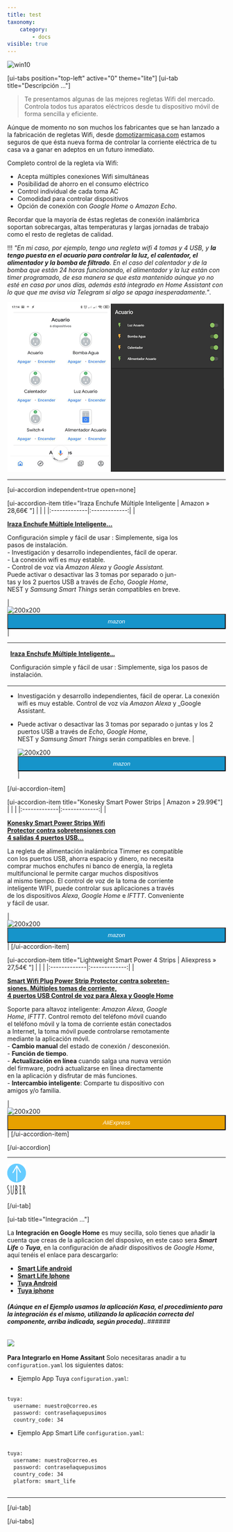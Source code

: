 ```yaml
---
title: test
taxonomy:
    category:
        - docs
visible: true
---
```


![win10](image://os-compat.png)

[ui-tabs position="top-left" active="0" theme="lite"]
[ui-tab title="Descripción ..."]

> Te presentamos algunas de las mejores regletas Wifi del mercado. Controla todos tus aparatos eléctricos desde tu dispositivo móvil de forma sencilla y eficiente.

Aúnque de momento no son muchos los fabricantes que se han lanzado a la fabricación de regletas Wifi, desde [domotizarmicasa.com](https://domotizarmicasa.com) estamos seguros de que ésta nueva forma de controlar la corriente eléctrica de tu casa va a ganar en adeptos en un futuro inmediato.

Completo control de la regleta vía Wifi:

+ Acepta múltiples conexiones Wifi simultáneas
+ Posibilidad de ahorro en el consumo eléctrico
+ Control individual de cada toma AC
+ Comodidad para controlar dispositivos
+ Opción de conexión con _Google Home_ o _Amazon Echo_.

Recordar que la mayoría de éstas regletas de conexión inalámbrica soportan sobrecargas, altas temperaturas y largas jornadas de trabajo como el resto de regletas de calidad.

!!! _"En mi caso, por ejemplo, tengo una regleta wifi 4 tomas y 4 USB, y **la tengo puesta en el acuario para controlar la luz, el calentador, el alimentador y la bomba de filtrado**. En el caso del calentador y de la bomba que están 24 horas funcionando, el alimentador y la luz están con timer programado, de esa manera se que esta mantenido aúnque yo no esté en casa por unos días, además está integrado en Home Assistant con lo que que me avisa vía Telegram si algo se apaga inesperadamente."_.

![](Acuario.png)

---

[ui-accordion independent=true open=none]

[ui-accordion-item title="Iraza Enchufe Múltiple Inteligente | Amazon » 28,66€ "]
|  |  |
|:-------------|:-------------:|
| <p>[**Iraza Enchufe Múltiple Inteligente...**](https://amzn.to/2J7yf7y)</p><p>Configuración simple y fácil de usar : Simplemente, siga los<br />pasos de instalación.<br />- Investigación y desarrollo independientes, fácil de operar.<br />- La conexión wifi es muy estable.<br />- Control de voz vía _Amazon Alexa_ y _Google Assistant._<br /> Puede activar o desactivar las 3 tomas por separado o jun-<br />tas y los 2 puertos USB a través de _Echo_, _Google Home_,<br />NEST y _Samsung Smart Things_ serán compatibles en breve.</p> | <div> ![200x200][amzn-iraza] <a href="https://amzn.to/2J7yf7y" alt="amazon-link" target="_blank"><button type="button" style="color:#fff;background-color:#1694CA;width:100%;height:35px;"><i class="fa fa-amazon">mazon</i></button></a> </div> |

|  |  |
|:-------------|:-------------:|
| <p>[**Iraza Enchufe Múltiple Inteligente...**](https://amzn.to/2J7yf7y)</p><p>Configuración simple y fácil de usar : Simplemente, siga los pasos de instalación.

+ Investigación y desarrollo independientes, fácil de operar. La conexión wifi es muy estable. Control de voz vía _Amazon Alexa_ y _Google Assistant.

+ Puede activar o desactivar las 3 tomas por separado o juntas y los 2 puertos USB a través de _Echo_, _Google Home_,<br />NEST y _Samsung Smart Things_ serán compatibles en breve. | <div> ![200x200][amzn-iraza] <a href="https://amzn.to/2J7yf7y" alt="amazon-link" target="_blank"><button type="button" style="color:#fff;background-color:#1694CA;width:100%;height:35px;"><i class="fa fa-amazon">mazon</i></button></a> </div> |


[/ui-accordion-item]

[ui-accordion-item title="Konesky Smart Power Strips | Amazon » 29.99€"]
|  |  |
|:-------------|:-------------:|
| <p>[**Konesky Smart Power Strips Wifi<br /> Protector contra sobretensiones con <br />4 salidas 4 puertos USB...**](https://amzn.to/2Valrih)</p><p>La regleta de alimentación inalámbrica Timmer es compatible<br />con los puertos USB, ahorra espacio y dinero, no necesita<br />comprar muchos enchufes ni banco de energía, la regleta<br /> multifuncional le permite cargar muchos dispositivos<br />al mismo tiempo. El control de voz de la toma de corriente<br />inteligente WIFI, puede controlar sus aplicaciones a través<br />de los dispositivos  _Alexa_, _Google Home_ e _IFTTT_. Conveniente<br />y fácil de usar.</p> | <div> ![200x200][amzn-Konesky] <a href="https://amzn.to/2Valrih" alt="amazon-link" target="_blank"><button type="button" style="color:#fff;background-color:#1694CA;width:100%;height:35px;"><i class="fa fa-amazon">mazon</i></button></a> </div> |
[/ui-accordion-item]

[ui-accordion-item title="Lightweight Smart Power 4 Strips | Aliexpress » 27,54€ "]
|  |  |
|:-------------|:-------------:|
| <p>[**Smart Wifi Plug Power Strip Protector contra sobreten-<br />siones. Múltiples tomas de corriente,<br />4 puertos USB Control de voz para Alexa y Google Home**](http://s.click.aliexpress.com/e/cj0gMOCs)</p><p>Soporte para altavoz inteligente: _Amazon Alexa_, _Google<br />Home_, _IFTTT_.  Control remoto del teléfono móvil cuando<br />el teléfono móvil y la toma de corriente están conectados<br />a Internet, la toma móvil puede controlarse remotamente<br />mediante la aplicación móvil.<br />- **Cambio manual** del estado de conexión / desconexión.<br />- **Función de tiempo**.<br />- **Actualización en línea** cuando salga una nueva versión<br />del firmware, podrá actualizarse en línea directamente<br />en la aplicación y disfrutar de más funciones.<br />- **Intercambio inteligente**: Comparte tu dispositivo con<br />amigos y/o familia.</p> |  <div> ![200x200][amzn-Lightweight] <a href="http://s.click.aliexpress.com/e/cj0gMOCs" alt="AlieExpress-link" target="_blank"><button type="button" style="color:#fff;background-color:#e8a100;width:100%;height:35px;"><i class="fa fa-shopping-cart"> AliExpress</i></button></a> </div> |
[/ui-accordion-item]

[/ui-accordion]

<!--- REFERENCIA A IMAGENES AL PIE DEl ARTÍCULO --->

[amzn-iraza]: user://pages/03.enchufes-Inteligentes/02.regletas-wifi/iraza.png?lightbox=1024&cropResize=200,200
[amzn-Konesky]: user://pages/03.enchufes-Inteligentes/02.regletas-wifi/Konesky.png?lightbox=1024&cropResize=200,200
[amzn-Lightweight]: user://pages/03.enchufes-Inteligentes/02.regletas-wifi/ligthweight.png?lightbox=1024&cropResize=200,200

---

[![](up1_azul1.png)](# "Volver al Inicio")

[/ui-tab]

[ui-tab title="Integración ..."]

La **Integración en Google Home** es muy secilla, solo tienes que añadir la cuenta que creas de la aplicacion del disposivo, en este caso sera **_Smart Life_**  o  **_Tuya_**,  en la configuración de añadir dispositivos de _Google Home_, aquí tenéis el enlace para descargarlo:
 * [**Smart Life android**](http://bit.ly/2JnEUtN)
 * [**Smart Life Iphone**](https://apple.co/2DVyRsK)
 * [**Tuya Android**](http://bit.ly/2ZYql5T)
 * [**Tuya iphone**](https://apple.co/2vIrNeD)

###### **_(Aúnque en el Ejemplo usamos la aplicación Kasa, el procedimiento para la integración és el mismo, utilizando la aplicación correcta del componente, arriba indicada, según proceda)._**.###### 
![](integracion_google_home.gif)

**Para Integrarlo en Home Assitant**
Solo necesitaras anadir a tu `configuration.yaml` los siguientes datos:

+ Ejemplo  App Tuya `configuration.yaml`:

```text

tuya:
  username: nuestro@correo.es
  password: contraseñaquepusimos
  country_code: 34 

```
+ Ejemplo  App Smart Life `configuration.yaml`:

```text
​
tuya:
  username: nuestro@correo.es
  password: contraseñaquepusimos
  country_code: 34
  platform: smart_life
​
```
---

[/ui-tab]

[/ui-tabs]
